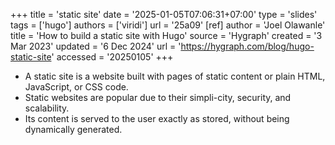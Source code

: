 +++
title = 'static site'
date = '2025-01-05T07:06:31+07:00'
type = 'slides'
tags = ['hugo']
authors = ['viridi']
url = '25a09'
[ref]
author = 'Joel Olawanle'
title = 'How to build a static site with Hugo'
source = 'Hygraph'
created = '3 Mar 2023'
updated = '6 Dec 2024'
url = 'https://hygraph.com/blog/hugo-static-site'
accessed = '20250105'
+++
<!--more-->

+ A static site is a website built with pages of static content or plain HTML, JavaScript, or CSS code.
+ Static websites are popular due to their simpli-city, security, and scalability.
+ Its content is served to the user exactly as stored, without being dynamically generated.
